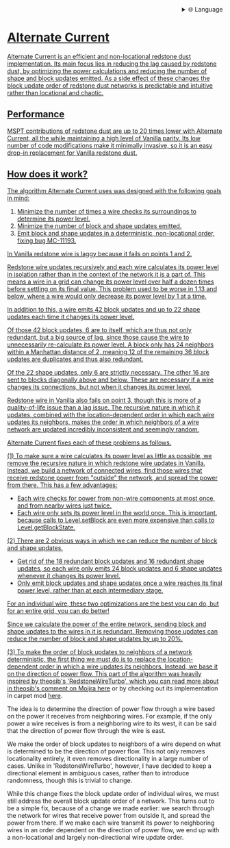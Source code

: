 
<div align="right">
  <details>
    <summary >🌐 Language</summary>
    <div>
      <div align="center">
        <a href="https://openaitx.github.io/view.html?user=SpaceWalkerRS&project=alternate-current&lang=en">English</a>
        | <a href="https://openaitx.github.io/view.html?user=SpaceWalkerRS&project=alternate-current&lang=zh-CN">简体中文</a>
        | <a href="https://openaitx.github.io/view.html?user=SpaceWalkerRS&project=alternate-current&lang=zh-TW">繁體中文</a>
        | <a href="https://openaitx.github.io/view.html?user=SpaceWalkerRS&project=alternate-current&lang=ja">日本語</a>
        | <a href="https://openaitx.github.io/view.html?user=SpaceWalkerRS&project=alternate-current&lang=ko">한국어</a>
        | <a href="https://openaitx.github.io/view.html?user=SpaceWalkerRS&project=alternate-current&lang=hi">हिन्दी</a>
        | <a href="https://openaitx.github.io/view.html?user=SpaceWalkerRS&project=alternate-current&lang=th">ไทย</a>
        | <a href="https://openaitx.github.io/view.html?user=SpaceWalkerRS&project=alternate-current&lang=fr">Français</a>
        | <a href="https://openaitx.github.io/view.html?user=SpaceWalkerRS&project=alternate-current&lang=de">Deutsch</a>
        | <a href="https://openaitx.github.io/view.html?user=SpaceWalkerRS&project=alternate-current&lang=es">Español</a>
        | <a href="https://openaitx.github.io/view.html?user=SpaceWalkerRS&project=alternate-current&lang=it">Italiano</a>
        | <a href="https://openaitx.github.io/view.html?user=SpaceWalkerRS&project=alternate-current&lang=ru">Русский</a>
        | <a href="https://openaitx.github.io/view.html?user=SpaceWalkerRS&project=alternate-current&lang=pt">Português</a>
        | <a href="https://openaitx.github.io/view.html?user=SpaceWalkerRS&project=alternate-current&lang=nl">Nederlands</a>
        | <a href="https://openaitx.github.io/view.html?user=SpaceWalkerRS&project=alternate-current&lang=pl">Polski</a>
        | <a href="https://openaitx.github.io/view.html?user=SpaceWalkerRS&project=alternate-current&lang=ar">العربية</a>
        | <a href="https://openaitx.github.io/view.html?user=SpaceWalkerRS&project=alternate-current&lang=fa">فارسی</a>
        | <a href="https://openaitx.github.io/view.html?user=SpaceWalkerRS&project=alternate-current&lang=tr">Türkçe</a>
        | <a href="https://openaitx.github.io/view.html?user=SpaceWalkerRS&project=alternate-current&lang=vi">Tiếng Việt</a>
        | <a href="https://openaitx.github.io/view.html?user=SpaceWalkerRS&project=alternate-current&lang=id">Bahasa Indonesia</a>
        | <a href="https://openaitx.github.io/view.html?user=SpaceWalkerRS&project=alternate-current&lang=as">অসমীয়া</
      </div>
    </div>
  </details>
</div>

# Alternate Current

Alternate Current is an efficient and non-locational redstone dust implementation. Its main focus lies in reducing the lag caused by redstone dust, by optimizing the power calculations and reducing the number of shape and block updates emitted. As a side effect of these changes the block update order of redstone dust networks is predictable and intuitive rather than locational and chaotic.

## Performance

MSPT contributions of redstone dust are up to 20 times lower with Alternate Current, all the while maintaining a high level of Vanilla parity. Its low number of code modifications make it minimally invasive, so it is an easy drop-in replacement for Vanilla redstone dust.

## How does it work?

The algorithm Alternate Current uses was designed with the following goals in mind:
1. Minimize the number of times a wire checks its surroundings to determine its power level.
2. Minimize the number of block and shape updates emitted.
3. Emit block and shape updates in a deterministic, non-locational order, fixing bug MC-11193.

In Vanilla redstone wire is laggy because it fails on points 1 and 2.

Redstone wire updates recursively and each wire calculates its power level in isolation rather than in the context of the network it is a part of. This means a wire in a grid can change its power level over half a dozen times before settling on its final value. This problem used to be worse in 1.13 and below, where a wire would only decrease its power level by 1 at a time.

In addition to this, a wire emits 42 block updates and up to 22 shape updates each time it changes its power level.

Of those 42 block updates, 6 are to itself, which are thus not only redundant, but a big source of lag, since those cause the wire to unnecessarily re-calculate its power level. A block only has 24 neighbors within a Manhattan distance of 2, meaning 12 of the remaining 36 block updates are duplicates and thus also redundant.

Of the 22 shape updates, only 6 are strictly necessary. The other 16 are sent to blocks diagonally above and below. These are necessary if a wire changes its connections, but not when it changes its power level.

Redstone wire in Vanilla also fails on point 3, though this is more of a quality-of-life issue than a lag issue. The recursive nature in which it updates, combined with the location-dependent order in which each wire updates its neighbors, makes the order in which neighbors of a wire network are updated incredibly inconsistent and seemingly random.

Alternate Current fixes each of these problems as follows.

(1)
To make sure a wire calculates its power level as little as possible, we remove the recursive nature in which redstone wire updates in Vanilla. Instead, we build a network of connected wires, find those wires that receive redstone power from "outside" the network, and spread the power from there. This has a few advantages:

- Each wire checks for power from non-wire components at most once, and from nearby wires just twice.
- Each wire only sets its power level in the world once. This is important, because calls to Level.setBlock are even more expensive than calls to Level.getBlockState.

(2)
There are 2 obvious ways in which we can reduce the number of block and shape updates.

- Get rid of the 18 redundant block updates and 16 redundant shape updates, so each wire only emits 24 block updates and 6 shape updates whenever it changes its power level.
- Only emit block updates and shape updates once a wire reaches its final power level, rather than at each intermediary stage.

For an individual wire, these two optimizations are the best you can do, but for an entire grid, you can do better!

Since we calculate the power of the entire network, sending block and shape updates to the wires in it is redundant. Removing those updates can reduce the number of block and shape updates by up to 20%.

(3)
To make the order of block updates to neighbors of a network deterministic, the first thing we must do is to replace the location- dependent order in which a wire updates its neighbors. Instead, we base it on the direction of power flow. This part of the algorithm was heavily inspired by theosib's 'RedstoneWireTurbo', which you can read more about in theosib's comment on Mojira [here](https://bugs.mojang.com/browse/MC-81098?focusedCommentId=420777&page=com.atlassian.jira.plugin.system.issuetabpanels%3Acomment-tabpanel#comment-420777) or by checking out its implementation in carpet mod [here](https://github.com/gnembon/fabric-carpet/blob/master/src/main/java/carpet/helpers/RedstoneWireTurbo.java).

The idea is to determine the direction of power flow through a wire based on the power it receives from neighboring wires. For example, if the only power a wire receives is from a neighboring wire to its west, it can be said that the direction of power flow through the wire is east.

We make the order of block updates to neighbors of a wire depend on what is determined to be the direction of power flow. This not only removes locationality entirely, it even removes directionality in a large number of cases. Unlike in 'RedstoneWireTurbo', however, I have decided to keep a directional element in ambiguous cases, rather than to introduce randomness, though this is trivial to change.

While this change fixes the block update order of individual wires, we must still address the overall block update order of a network. This turns out to be a simple fix, because of a change we made earlier: we search through the network for wires that receive power from outside it, and spread the power from there. If we make each wire transmit its power to neighboring wires in an order dependent on the direction of power flow, we end up with a non-locational and largely non-directional wire update order.
